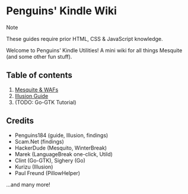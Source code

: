 # Penguins' Kindle Wiki

> [!NOTE]
> These guides require prior HTML, CSS & JavaScript knowledge.

Welcome to Penguins' Kindle Utilities! A mini wiki for all things Mesquite (and some other fun stuff).

## Table of contents

1. [Mesquite & WAFs](/Mesquite-WAFs.md)
2. [Illusion Guide](/Illusion-Guide.md)
3. (TODO: Go-GTK Tutorial)

## Credits

- Penguins184 (guide, Illusion, findings)
- Scam.Net (findings)
- HackerDude (Mesquito, WinterBreak)
- Marek (LanguageBreak one-click, Utild)
- Clint (Go-GTK), Sighery (Go)
- Kurizu (Illusion)
- Paul Freund (PillowHelper)

...and many more!
